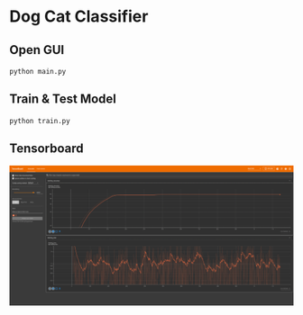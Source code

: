 # Dog Cat Classifier
## Open GUI
```
python main.py
```

## Train & Test Model
```bash=
python train.py
```

## Tensorboard
![img](img/ScreenShot.png)